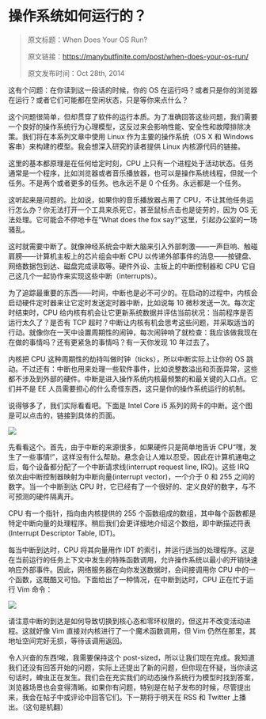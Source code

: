 # 操作系统如何运行的？

> 原文标题：When Does Your OS Run?
>
> 原文链接：https://manybutfinite.com/post/when-does-your-os-run/
>
> 原文发布时间：Oct 28th, 2014

这有个问题：在你读到这一段话的时候，你的 OS 在运行吗？或者只是你的浏览器在运行？或者它们可能都在空闲状态，只是等你来点什么？

这个问题很简单，但却贯穿了软件的运行本质。为了准确回答这些问题，我们需要一个良好的操作系统行为心理模型，这反过来会影响性能、安全性和故障排除决策。我们将在本系列文章中使用 Linux 作为主要的操作系统（OS X 和 Windows 客串）来构建的模型。我会想深入研究的读者提供 Linux 内核源代码的链接。

这里的基本都原理是在任何给定时刻，CPU 上只有一个进程处于活动状态。任务通常是一个程序，比如浏览器或者音乐播放器，也可以是操作系统线程，但就一个任务。不是两个或者更多的任务。也永远不是 0 个任务。永远都是一个任务。

这听起来是问题的。比如说，如果你的音乐播放器占用了 CPU，不让其他任务运行怎么办？你无法打开一个工具来杀死它，甚至鼠标点击也是徒劳的，因为 OS 无法处理。它可能会不停地卡在“What does the fox say?”这里，引起办公室的一场骚乱。

这时就需要中断了。就像神经系统会中断大脑来引入外部刺激——一声巨响、触碰肩膀——计算机主板上的芯片组会中断 CPU 以传递外部事件的消息——按键盘、网络数据包到达、磁盘完成读取等。硬件外设、主板上的中断控制器和 CPU 它自己这几个一起协作来实现这些中断（interrupts）。

为了追踪最重要的东西——时间，中断也是必不可少的。在启动的过程中，内核会启动硬件定时器来让它定时发送定时器中断，比如说每 10 微秒发送一次。每次定时结束时，CPU 给内核有机会让它更新系统数据并评估当前状况：当前程序是否运行太久了？是否有 TCP 超时？中断让内核有机会思考这些问题，并采取适当的行动。就像你在一天中设置周期性的闹钟，每次闹钟响了就检查：我应该做我现在在做的事情吗？还有更紧急的事情吗？有一天你发现 10 年过去了。

内核把 CPU 这种周期性的劫持叫做时钟（ticks），所以中断实际上让你的 OS 跳动。不过还有：中断也用来处理一些软件事件，比如说整数溢出和页面异常，这些都不涉及到外部的硬件。中断是进入操作系统内核最频繁的和最关键的入口点。它们并不是 EE 人员需要担心的什么奇怪东西，这只是你的操作系统运行的机制。

说得够多了，我们实际看看吧。下面是 Intel Core i5 系列的网卡的中断。这个图是可以点击的，链接到具体的页面。

![](https://manybutfinite.com/img/os/hardware-interrupt.png)

先看看这个。首先，由于中断的来源很多，如果硬件只是简单地告诉 CPU“嘿，发生了一些事情!”，这样没有什么帮助。悬念会让人难以忍受。因此在计算机通电之后，每个设备都分配了一个中断请求线(interrupt request line, IRQ)。这些 IRQ 依次由中断控制器映射为中断向量(interrupt vector)，一个介于 0 和 255 之间的数字。当一个中断到达 CPU 时，它已经有了一个很好的、定义良好的数字，与不可预测的硬件隔离开。

CPU 有一个指针，指向由内核提供的 255 个函数组成的数组，其中每个函数都是特定中断向量的处理程序。稍后我们会更详细地介绍这个数组，即中断描述符表(Interrupt Descriptor Table, IDT)。

每当中断到达时，CPU 将其向量用作 IDT 的索引，并运行适当的处理程序。这是在当前运行的任务上下文中发生的特殊函数调用，允许操作系统以最小的开销快速响应外部事件。因此，网络服务器在向你发送数据时，会间接调用你 CPU 中的一个函数，这既酷又可怕。下面给出了一种情况，在中断到达时，CPU 正在忙于运行 Vim 命令：

![](https://manybutfinite.com/img/os/vim-interrupted.png)

请注意中断的到达是如何导致切换到核心态和零环权限的，但这并不改变活动进程。这就好像 Vim 直接对内核进行了一个魔术函数调用，但 Vim 仍然在那里，其地址空间完好无损，等待该调用返回。

令人兴奋的东西!唉，我需要保持这个 post-sized，所以让我们现在完成。我知道我们还没有回答开始的问题，实际上还提出了新的问题，但你现在怀疑，当你读这句话时，蜱虫正在发生。我们会在充实我们的动态操作系统行为模型时找到答案，浏览器场景也会变得清晰。如果你有问题，特别是在帖子发布的时候，尽管提出来，我会在帖子中或评论中回答它们。下一期将于明天在 RSS 和 Twitter 上播出。（这句是机翻）
